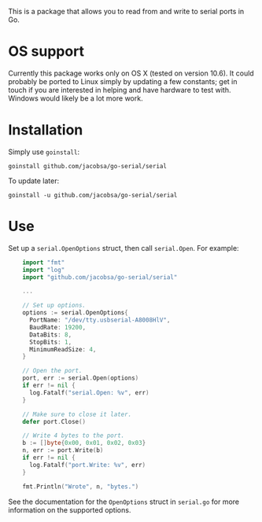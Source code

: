 This is a package that allows you to read from and write to serial ports in Go.


OS support
==========

Currently this package works only on OS X (tested on version 10.6). It could
probably be ported to Linux simply by updating a few constants; get in touch if
you are interested in helping and have hardware to test with. Windows would
likely be a lot more work.


Installation
============

Simply use `goinstall`:

    goinstall github.com/jacobsa/go-serial/serial

To update later:

    goinstall -u github.com/jacobsa/go-serial/serial


Use
===

Set up a `serial.OpenOptions` struct, then call `serial.Open`. For example:

````go
    import "fmt"
    import "log"
    import "github.com/jacobsa/go-serial/serial"

    ...

    // Set up options.
    options := serial.OpenOptions{
      PortName: "/dev/tty.usbserial-A8008HlV",
      BaudRate: 19200,
      DataBits: 8,
      StopBits: 1,
      MinimumReadSize: 4,
    }

    // Open the port.
    port, err := serial.Open(options)
    if err != nil {
      log.Fatalf("serial.Open: %v", err)
    }

    // Make sure to close it later.
    defer port.Close()

    // Write 4 bytes to the port.
    b := []byte{0x00, 0x01, 0x02, 0x03}
    n, err := port.Write(b)
    if err != nil {
      log.Fatalf("port.Write: %v", err)
    }

    fmt.Println("Wrote", n, "bytes.")
````

See the documentation for the `OpenOptions` struct in `serial.go` for more
information on the supported options.
